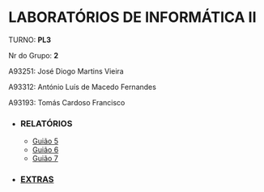 # LABORATÓRIOS DE INFORMÁTICA II

TURNO: **PL3**

Nr do Grupo: **2**

A93251: José Diogo Martins Vieira

A93312: António Luís de Macedo Fernandes

A93193: Tomás Cardoso Francisco

- ### RELATÓRIOS
  - [Guião 5](https://github.com/JoseDiogoMartinsVieira/LI2PL3G2/blob/master/relat%C3%B3rios/Gui%C3%A3o5.md)
  - [Guião 6](https://github.com/JoseDiogoMartinsVieira/LI2PL3G2/blob/master/relat%C3%B3rios/Gui%C3%A3o6.md)
  - [Guião 7](https://github.com/JoseDiogoMartinsVieira/LI2PL3G2/blob/master/relat%C3%B3rios/Gui%C3%A3o7.md)

- ### [EXTRAS](https://github.com/JoseDiogoMartinsVieira/LI2PL3G2/blob/master/relat%C3%B3rios/extras.md)
